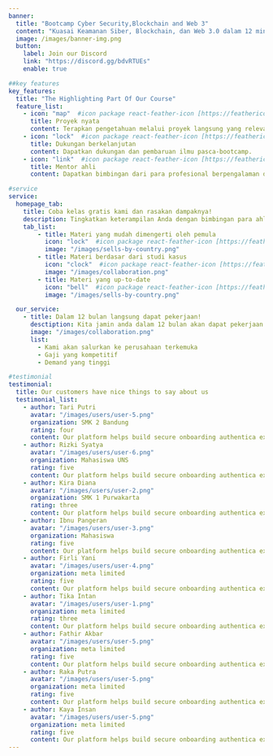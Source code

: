 ```yaml
---
banner:
  title: "Bootcamp Cyber Security,Blockchain and Web 3"
  content: "Kuasai Keamanan Siber, Blockchain, dan Web 3.0 dalam 12 minggu dengan bootcamp intensif kami. Jadilah inovator teknologi masa depan!"
  image: /images/banner-img.png
  button:
    label: Join our Discord
    link: "https://discord.gg/bdvRTUEs"
    enable: true

##key features
key_features:
  title: "The Highlighting Part Of Our Course"
  feature_list:
    - icon: "map"  #icon package react-feather-icon [https://feathericons.com/]
      title: Proyek nyata
      content: Terapkan pengetahuan melalui proyek langsung yang relevan.
    - icon: "lock"  #icon package react-feather-icon [https://feathericons.com/]
      title: Dukungan berkelanjutan
      content: Dapatkan dukungan dan pembaruan ilmu pasca-bootcamp.
    - icon: "link"  #icon package react-feather-icon [https://feathericons.com/]
      title: Mentor ahli
      content: Dapatkan bimbingan dari para profesional berpengalaman di bidangnya.

#service
service:
  homepage_tab:
    title: Coba kelas gratis kami dan rasakan dampaknya!
    description: Tingkatkan keterampilan Anda dengan bimbingan para ahli dan bergabunglah dengan komunitas pembelajar yang aktif..
    tab_list:
        - title: Materi yang mudah dimengerti oleh pemula
          icon: "lock"  #icon package react-feather-icon [https://feathericons.com/]
          image: "/images/sells-by-country.png"
        - title: Materi berdasar dari studi kasus
          icon: "clock"  #icon package react-feather-icon [https://feathericons.com/]
          image: "/images/collaboration.png"
        - title: Materi yang up-to-date
          icon: "bell"  #icon package react-feather-icon [https://feathericons.com/]
          image: "/images/sells-by-country.png"

  our_service:
    - title: Dalam 12 bulan langsung dapat pekerjaan!
      desctiption: Kita jamin anda dalam 12 bulan akan dapat pekerjaan
      image: "/images/collaboration.png"
      list:
        - Kami akan salurkan ke perusahaan terkemuka
        - Gaji yang kompetitif
        - Demand yang tinggi

#testimonial
testimonial:
  title: Our customers have nice things to say about us
  testimonial_list:
    - author: Tari Putri
      avatar: "/images/users/user-5.png"
      organization: SMK 2 Bandung
      rating: four
      content: Our platform helps build secure onboarding authentica experiences & engage your users. We build .
    - author: Rizki Syatya
      avatar: "/images/users/user-6.png"
      organization: Mahasiswa UNS
      rating: five
      content: Our platform helps build secure onboarding authentica experiences & engage your users. We build .
    - author: Kira Diana
      avatar: "/images/users/user-2.png"
      organization: SMK 1 Purwakarta
      rating: three
      content: Our platform helps build secure onboarding authentica experiences & engage your users. We build .
    - author: Ibnu Pangeran
      avatar: "/images/users/user-3.png"
      organization: Mahasiswa 
      rating: five
      content: Our platform helps build secure onboarding authentica experiences & engage your users. We build .
    - author: Firli Yani
      avatar: "/images/users/user-4.png"
      organization: meta limited
      rating: five
      content: Our platform helps build secure onboarding authentica experiences & engage your users. We build .
    - author: Tika Intan
      avatar: "/images/users/user-1.png"
      organization: meta limited
      rating: three
      content: Our platform helps build secure onboarding authentica experiences & engage your users. We build .
    - author: Fathir Akbar
      avatar: "/images/users/user-5.png"
      organization: meta limited
      rating: five
      content: Our platform helps build secure onboarding authentica experiences & engage your users. We build .
    - author: Raka Putra
      avatar: "/images/users/user-5.png"
      organization: meta limited
      rating: five
      content: Our platform helps build secure onboarding authentica experiences & engage your users. We build .
    - author: Kaya Insan
      avatar: "/images/users/user-5.png"
      organization: meta limited
      rating: five
      content: Our platform helps build secure onboarding authentica experiences & engage your users. We build .
---
```

